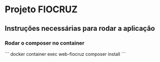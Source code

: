 <h1>Projeto FIOCRUZ</h1>
<h2>Instruções necessárias para rodar a aplicação</h2>

<h3>Rodar o composer no container</h3>
```
docker container exec web-fiocruz composer install
```
